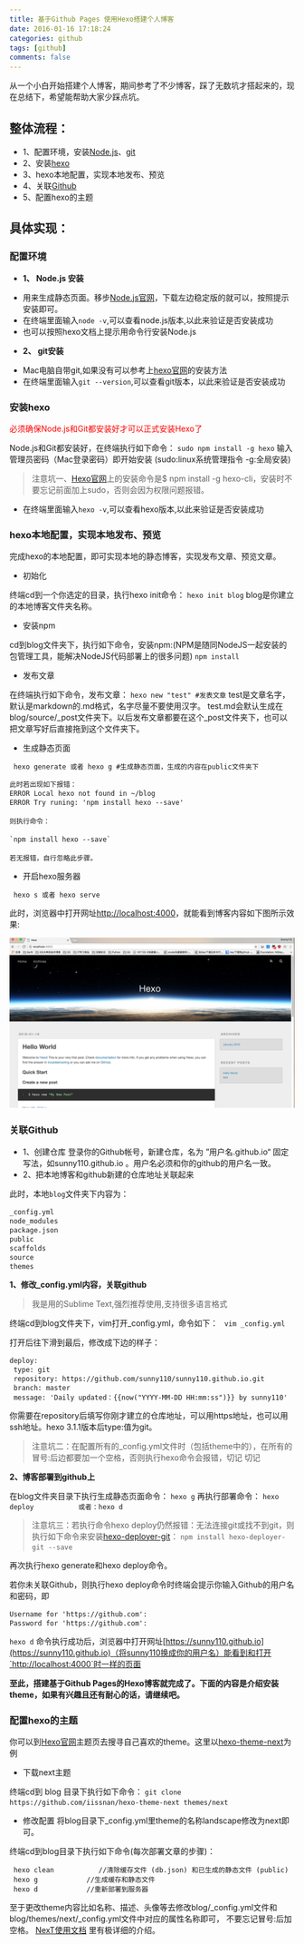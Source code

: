 ```yaml
---
title: 基于Github Pages 使用Hexo搭建个人博客
date: 2016-01-16 17:18:24
categories: github
tags: [github]
comments: false
---
```


   从一个小白开始搭建个人博客，期间参考了不少博客，踩了无数坑才搭起来的，现在总结下，希望能帮助大家少踩点坑。

## 整体流程：
- 1、配置环境，安装[Node.js](https://nodejs.org/en/)、[git](https://git-scm.com/)
- 2、安装[hexo](https://hexo.io/docs/)
- 3、hexo本地配置，实现本地发布、预览
- 4、关联[Github](https://github.com)
- 5、配置hexo的主题

<!--more-->

## 具体实现：

### 配置环境
- **1、 Node.js 安装**
 * 用来生成静态页面。移步[Node.js官网](https://nodejs.org/en/)，下载左边稳定版的就可以，按照提示安装即可。
 * 在终端里面输入`node -v`,可以查看node.js版本,以此来验证是否安装成功
 * 也可以按照hexo文档上提示用命令行安装Node.js
- **2、 git安装**
 * Mac电脑自带git,如果没有可以参考上[hexo官网](https://hexo.io/docs/)的安装方法
 * 在终端里面输入`git --version`,可以查看git版本，以此来验证是否安装成功

### 安装hexo
<span style="color:red">必须确保Node.js和Git都安装好才可以正式安装Hexo了<span>

Node.js和Git都安装好，在终端执行如下命令：
` sudo npm install -g hexo `
输入管理员密码（Mac登录密码）即开始安装 (sudo:linux系统管理指令 -g:全局安装)
> 注意坑一、[Hexo官网](https://hexo.io/docs/)上的安装命令是$ npm install -g hexo-cli，安装时不要忘记前面加上sudo，否则会因为权限问题报错。

- 在终端里面输入`hexo -v`,可以查看hexo版本,以此来验证是否安装成功

### hexo本地配置，实现本地发布、预览
完成hexo的本地配置，即可实现本地的静态博客，实现发布文章、预览文章。

- 初始化

 终端cd到一个你选定的目录，执行hexo init命令：
 `hexo init blog`
 blog是你建立的本地博客文件夹名称。

- 安装npm

 cd到blog文件夹下，执行如下命令，安装npm:(NPM是随同NodeJS一起安装的包管理工具，能解决NodeJS代码部署上的很多问题)
 `npm install`

- 发布文章

 在终端执行如下命令，发布文章：
 `hexo new "test" #发表文章`
 test是文章名字，默认是markdown的.md格式，名字尽量不要使用汉字。
 test.md会默认生成在blog/source/_post文件夹下。以后发布文章都要在这个_post文件夹下，也可以把文章写好后直接拖到这个文件夹下。

- 生成静态页面

 ` hexo generate 或者 hexo g #生成静态页面，生成的内容在public文件夹下`

 ```
 此时若出现如下报错：
 ERROR Local hexo not found in ~/blog
 ERROR Try runing: 'npm install hexo --save'

 则执行命令：

 `npm install hexo --save`

 若无报错，自行忽略此步骤。
 ```
- 开启hexo服务器

 ` hexo s 或者 hexo serve`

此时，浏览器中打开网址[http://localhost:4000](http://localhost:4000)，就能看到博客内容如下图所示效果:

![图片](/blogImages/localBlog.png "本地博客效果")

### 关联Github
- 1、创建仓库
 登录你的Github帐号，新建仓库，名为 ”用户名.github.io“ 固定写法，如sunny110.github.io 。用户名必须和你的github的用户名一致。
- 2、把本地博客和github新建的仓库地址关联起来

 此时，本地`blog`文件夹下内容为：
 ```
 _config.yml
 node_modules
 package.json
 public
 scaffolds
 source
 themes
 ```
 **1、修改_config.yml内容，关联github**
 > 我是用的Sublime Text,强烈推荐使用,支持很多语言格式

 终端cd到blog文件夹下，vim打开_config.yml，命令如下：
 ` vim _config.yml`

 打开后往下滑到最后，修改成下边的样子：
 ```
 deploy:
  type: git
  repository: https://github.com/sunny110/sunny110.github.io.git
  branch: master
  message: 'Daily updated：{{now("YYYY-MM-DD HH:mm:ss")}} by sunny110'
 ```
 你需要在repository后填写你刚才建立的仓库地址，可以用https地址，也可以用ssh地址。hexo 3.1.1版本后type:值为git。

 > 注意坑二：在配置所有的_config.yml文件时（包括theme中的），在所有的冒号:后边都要加一个空格，否则执行hexo命令会报错，切记 切记

 **2、博客部署到github上**

 在blog文件夹目录下执行生成静态页面命令：
 ` hexo g `
 再执行部署命令：
 ` hexo deploy           或者：hexo d `

 > 注意坑三：若执行命令hexo deploy仍然报错：无法连接git或找不到git，则执行如下命令来安装[hexo-deployer-git](https://github.com/hexojs/hexo-deployer-git)：
 ` npm install hexo-deployer-git --save `

 再次执行hexo generate和hexo deploy命令。

 若你未关联Github，则执行hexo deploy命令时终端会提示你输入Github的用户名和密码，即
 ```
 Username for 'https://github.com':
 Password for 'https://github.com':
 ```

 `hexo d` 命令执行成功后，浏览器中打开网址[https://sunny110.github.io](https://sunny110.github.io)（将sunny110换成你的用户名）能看到和打开`http://localhost:4000`时一样的页面

**至此，搭建基于Github Pages的Hexo博客就完成了。下面的内容是介绍安装theme，如果有兴趣且还有耐心的话，请继续吧。**

### 配置hexo的主题
你可以到[Hexo官网](https://hexo.io/docs/)主题页去搜寻自己喜欢的theme。这里以[hexo-theme-next](https://github.com/iissnan/hexo-theme-next)为例

- 下载next主题

 终端cd到 blog 目录下执行如下命令：
 `git clone https://github.com/iissnan/hexo-theme-next themes/next`

- 修改配置
 将blog目录下_config.yml里theme的名称landscape修改为next即可。

 终端cd到blog目录下执行如下命令(每次部署文章的步骤)：

 ```
  hexo clean           //清除缓存文件 (db.json) 和已生成的静态文件 (public)
  hexo g            //生成缓存和静态文件
  hexo d            //重新部署到服务器
 ```

至于更改theme内容比如名称、描述、头像等去修改blog/_config.yml文件和blog/themes/next/_config.yml文件中对应的属性名称即可， 不要忘记冒号:后加空格。 [NexT使用文档](http://theme-next.iissnan.com/) 里有极详细的介绍。

